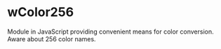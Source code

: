 # wColor256
Module in JavaScript providing convenient means for color conversion. Aware about 256 color names.
